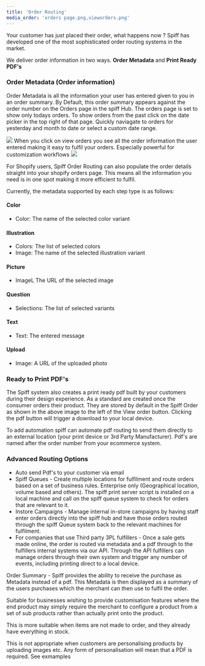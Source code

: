 ```yaml
---
title: 'Order Routing'
media_order: 'orders page.png,vieworders.png'
---
```


Your customer has just placed their order, what happens now ? Spiff has developed one of the most sophisticated order routing systems in the market. 

We deliver order information in two ways. **Order Metadata** and **Print Ready PDF's**

### Order Metadata (Order information)
Order Metadata is all the information your user has entered given to you in an order summary. By Default, this order summary appears against the order number on the Orders page in the spiff Hub. The orders page is set to show only todays orders. To show orders from the past click on the date picker in the top right of that page. Quickly naviagate to orders for yesterday and month to date or select a custom date range. 

![](https://help.spiff.com.au/user/pages/04.Spiff-Concepts/07.order-routing/orders%20page.png)
When you click on view orders you see all the order information the user entered making it easy to fulfil your orders. Especially powerful for customization workflows
![](https://help.spiff.com.au/user/pages/04.Spiff-Concepts/07.order-routing/vieworders.png)

For Shopify users, Spiff Order Routing can also populate the order details straight into your shopify orders page. This means all the information you need is in one spot making it more efficient to fulfil.

Currently, the metadata supported by each step type is as follows:

#### Color

* Color: The name of the selected color variant

#### Illustration

* Colors: The list of selected colors
* Image: The name of the selected illustration variant

#### Picture

* ImageL The URL of the selected image

#### Question

* Selections: The list of selected variants

#### Text

* Text: The entered message

#### Upload

* Image: A URL of the uploaded photo

### Ready to Print PDF's
The Spiff system also creates a print ready pdf built by your customers during their design experience. 
As a standard are created once the consumer orders their product. They are stored by default in the Spiff Order as shown in the above image to the left of the View order button. Clicking the pdf button will trigger a download to your local device. 

To add automation spiff can automate pdf routing to send them directly to an external location (your print device or 3rd Party Manufacturer). Pdf's are named after the order number from your ecommerce system. 

### Advanced Routing Options
- Auto send Pdf's to your customer via email
- Spiff Queues - Create multiple locations for fulfilment and route orders based on a set of business rules. Enterprise only (Geographical location, volume based and others). The spiff print server script is installed on a local machine and call on the spiff queue system to check for orders that are relevant to it. 
- Instore Campaigns - Manage internal in-store campaigns by having staff enter orders directly into the spiff hub and have those orders routed through the spiff Queue system back to the relevant machines for fulfilment.
- For companies that use Third party 3PL fulfillers - Once a sale gets made online, the order is routed via metadata and a pdf through to the fulfillers internal systems via our API. Through the API fulfillers can manage orders through their own system and trigger any number of events, including printing direct to a local device. 



 

 

Order Summary  - Spiff provides the ability to receive the purchase as Metadata instead of a pdf. This Metadata is then displayed as a summary of the users purchases which the merchant can then use to fulfil the order. 

Suitable for businesses wishing to provide customisation features where the end product may simply require the merchant to configure a product from a set of sub products rather than actually print onto the product. 

This is more suitable when items are not made to order, and they already have everything in stock. 


This is not appropriate when customers are personalising products by uploading images etc. Any form of personalisation will mean that a PDF is required. See exmamples